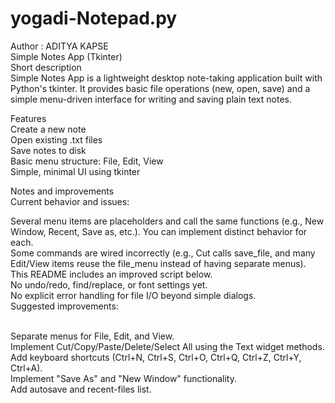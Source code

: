 # yogadi-Notepad.py  
Author : ADITYA KAPSE  <br>
Simple Notes App (Tkinter) <br>
Short description <br>
Simple Notes App is a lightweight desktop note-taking application built with Python's tkinter. It provides basic file operations (new, open, save) and a simple menu-driven interface for writing and saving plain text notes. <br>

Features  <br>
Create a new note  <br>
Open existing .txt files  <br>
Save notes to disk  <br>
Basic menu structure: File, Edit, View  <br>
Simple, minimal UI using tkinter   <br>

Notes and improvements  <br>
Current behavior and issues:  <br>

Several menu items are placeholders and call the same functions (e.g., New Window, Recent, Save as, etc.). You can implement distinct behavior for each.   <br>
Some commands are wired incorrectly (e.g., Cut calls save_file, and many Edit/View items reuse the file_menu instead of having separate menus). This README includes an improved script below.    <br>
No undo/redo, find/replace, or font settings yet.   <br>
No explicit error handling for file I/O beyond simple dialogs.   <br>
Suggested improvements:   

  <br> Separate menus for File, Edit, and View.
  <br> Implement Cut/Copy/Paste/Delete/Select All using the Text widget methods.
  <br> Add keyboard shortcuts (Ctrl+N, Ctrl+S, Ctrl+O, Ctrl+Q, Ctrl+Z, Ctrl+Y, Ctrl+A).
  <br> Implement "Save As" and "New Window" functionality.
 <br> Add autosave and recent-files list.
